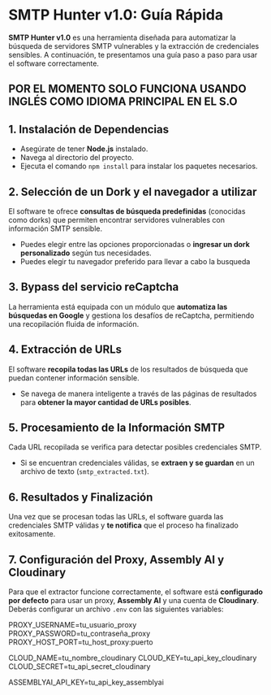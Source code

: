 # SMTP Hunter v1.0: Guía Rápida

**SMTP Hunter v1.0** es una herramienta diseñada para automatizar la búsqueda de servidores SMTP vulnerables y la extracción de credenciales sensibles. A continuación, te presentamos una guía paso a paso para usar el software correctamente.

## POR EL MOMENTO SOLO FUNCIONA USANDO INGLÉS COMO IDIOMA PRINCIPAL EN EL S.O

## 1. Instalación de Dependencias
- Asegúrate de tener **Node.js** instalado.
- Navega al directorio del proyecto.
- Ejecuta el comando `npm install` para instalar los paquetes necesarios.

## 2. Selección de un Dork y el navegador a utilizar
El software te ofrece **consultas de búsqueda predefinidas** (conocidas como dorks) que permiten encontrar servidores vulnerables con información SMTP sensible.

- Puedes elegir entre las opciones proporcionadas o **ingresar un dork personalizado** según tus necesidades.
- Puedes elegir tu navegador preferido para llevar a cabo la busqueda

## 3. Bypass del servicio reCaptcha
La herramienta está equipada con un módulo que **automatiza las búsquedas en Google** y gestiona los desafíos de reCaptcha, permitiendo una recopilación fluida de información.

## 4. Extracción de URLs
El software **recopila todas las URLs** de los resultados de búsqueda que puedan contener información sensible.

- Se navega de manera inteligente a través de las páginas de resultados para **obtener la mayor cantidad de URLs posibles**.

## 5. Procesamiento de la Información SMTP
Cada URL recopilada se verifica para detectar posibles credenciales SMTP.

- Si se encuentran credenciales válidas, se **extraen y se guardan** en un archivo de texto (`smtp_extracted.txt`).

## 6. Resultados y Finalización
Una vez que se procesan todas las URLs, el software guarda las credenciales SMTP válidas y **te notifica** que el proceso ha finalizado exitosamente.

## 7. Configuración del Proxy, Assembly AI y Cloudinary

Para que el extractor funcione correctamente, el software está **configurado por defecto** para usar un proxy, **Assembly AI** y una cuenta de **Cloudinary**. Deberás configurar un archivo `.env` con las siguientes variables:

PROXY_USERNAME=tu_usuario_proxy
PROXY_PASSWORD=tu_contraseña_proxy
PROXY_HOST_PORT=tu_host_proxy:puerto

CLOUD_NAME=tu_nombre_cloudinary
CLOUD_KEY=tu_api_key_cloudinary
CLOUD_SECRET=tu_api_secret_cloudinary

ASSEMBLYAI_API_KEY=tu_api_key_assemblyai
